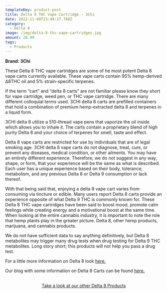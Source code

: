 ```yaml
---
templateKey: product-post
title: Delta 8 THC Vape Cartridge - 3Chi
date: 2022-11-08T23:49:27.788Z
category:
  - Delta 8
image: /img/delta-8-thc-vape-cartridges.jpg
amount: 28.99
tags:
  - Products
---
```

**Brand: 3Chi**

These Delta 8 THC vape cartridges are some of he most potent Delta 8 vape carts currently available. These vape carts contain 95% hemp-derived ∆8THC oil and 5% strain-specific terpenes.

If the term “cart” and “delta 8 carts” are not familiar please know they short for vape cartridge, weed pen, or THC vape cartridge.   There are many different colloquial terms used.  3CHI delta 8 carts are prefilled containers that hold a combination of premium hemp-extracted delta 8 and terpenes in a liquid form.

3CHI delta 8 utilize a 510-thread vape pens that vaporize the oil inside which allows you to inhale it. The carts contain a proprietary blend of high purity Delta 8 and your choice of terpenes for smell, taste and effect.

Delta 8 vape carts are restricted for use by individuals that are of legal smoking age. 3CHI delta 8 vape carts do not diagnose, treat, cure, or prevent any diseases, medical condition, or other ailments. You may have an entirely different experience. Therefore, we do not suggest in any way, shape, or form, that your experience will be the same as what is described. Each user has a unique experience based on their body, tolerance, metabolism, and any previous Delta 8 or Delta 9 consumption or lack thereof.

With that being said that, enjoying a delta 8 vape cart varies from consuming  via tincture or edible. Many users report Delta 8 carts provide an experience opposite of what Delta 9 THC is commonly known for.  These Delta 8 THC vape cartridges have been said to boost mood, promote calm feelings while creating energy and a motivational boost at the same time. When looking at the entire cannabis industry, it is important to note the role that hemp plants play in the greater picture. Delta 8, other hemp products, marijuana, and cannabis products.

We do not have sufficient data to say anything definitively, but Delta 8 metabolites may trigger many drug tests when drug testing for Delta 9 THC metabolites. Long story short; this products will not help you pass a drug test.

For a little more information on Delta 8 look [here.](https://capitalamericanshaman.com/blog/delta-8/)

Our blog with some information on Delta 8 Carts can be found [here.](https://capitalamericanshaman.com/blog/delta-8-thc-vape-cartridges/)

<br>

<Center><a class="link-view-more-products" target="_blank" href="https://capitalamericanshaman.com/product-category/delta-8/">Take a look at our other Delta 8 Products</a></Center>